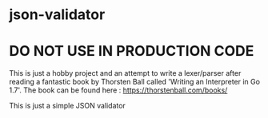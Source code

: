 # json-validator

# DO NOT USE IN PRODUCTION CODE
This is just a hobby project and an attempt to write a lexer/parser after reading a fantastic book by Thorsten Ball called 'Writing an Interpreter in Go 1.7'. The book can be found here : https://thorstenball.com/books/

This is just a simple JSON validator
